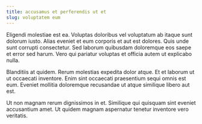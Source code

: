 ```yaml
---
title: accusamus et perferendis ut et
slug: voluptatem eum
---
```


Eligendi molestiae est ea. Voluptas doloribus vel voluptatum ab itaque sunt dolorum iusto. Alias eveniet et eum corporis et aut est dolores. Quis unde sunt corrupti consectetur. Sed laborum quibusdam doloremque eos saepe et error sed harum. Vero qui pariatur voluptas et officia autem ut explicabo nulla.

Blanditiis at quidem. Rerum molestias expedita dolor atque. Et et laborum ut ut occaecati inventore. Enim sint occaecati praesentium sequi omnis est eum. Eveniet mollitia doloremque recusandae ut atque similique libero aut est.

Ut non magnam rerum dignissimos in et. Similique qui quisquam sint eveniet accusantium amet. Ut quidem magnam aspernatur tenetur inventore vero veritatis.
